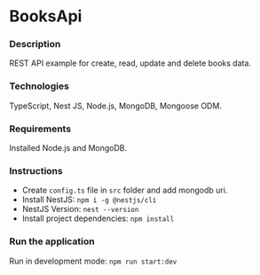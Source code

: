 # BooksApi    
    
### Description        
REST API example for create, read, update and delete books data.   
    
### Technologies   
TypeScript, Nest JS, Node.js, MongoDB, Mongoose ODM.    
     
### Requirements    
Installed Node.js and MongoDB.

### Instructions    
- Create `config.ts` file in `src` folder and add mongodb uri.         
- Install NestJS: `npm i -g @nestjs/cli`      
- NestJS Version: `nest --version`       
- Install project dependencies: `npm install`    
        
### Run the application       
Run in development mode: `npm run start:dev`     
